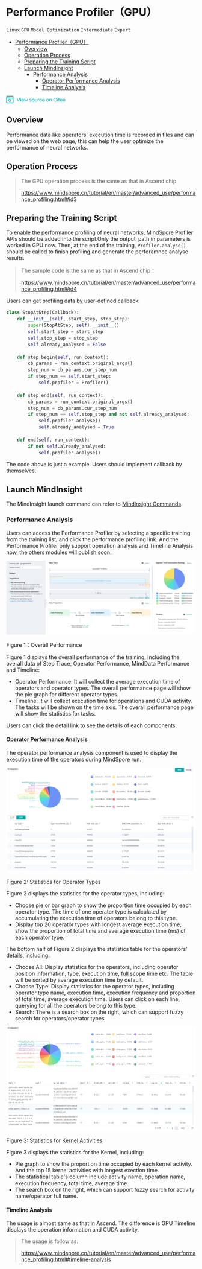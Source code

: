 # Performance Profiler（GPU）

`Linux` `GPU` `Model Optimization` `Intermediate` `Expert`

<!-- TOC -->

- [Performance Profiler（GPU）](#performance-profiler-gpu)
    - [Overview](#overview)
    - [Operation Process](#operation-process)
    - [Preparing the Training Script](#preparing-the-training-script)
    - [Launch MindInsight](#launch-mindinsight)
        - [Performance Analysis](#performance-analysis)
            - [Operator Performance Analysis](#operator-performance-analysis)
            - [Timeline Analysis](#timeline-analysis)

<!-- /TOC -->

<a href="https://gitee.com/mindspore/docs/blob/master/tutorials/source_en/advanced_use/performance_profiling_gpu.md" target="_blank"><img src="../_static/logo_source.png"></a>

## Overview
Performance data like operators' execution time is recorded in files and can be viewed on the web page, this can help the user optimize the performance of neural networks.

## Operation Process

> The GPU operation process is the same as that in Ascend chip.
>
> <https://www.mindspore.cn/tutorial/en/master/advanced_use/performance_profiling.html#id3>

## Preparing the Training Script

To enable the performance profiling of neural networks, MindSpore Profiler APIs should be added into the script.Only the output_path in parameters is worked in GPU now. Then, at the end of the training, `Profiler.analyse()` should be called to finish profiling and generate the perforamnce analyse results.

> The sample code is the same as that in Ascend chip：
>
> <https://www.mindspore.cn/tutorial/en/master/advanced_use/performance_profiling.html#id4>

Users can get profiling data by user-defined callback:

```python
class StopAtStep(Callback):
    def __init__(self, start_step, stop_step):
        super(StopAtStep, self).__init__()
        self.start_step = start_step
        self.stop_step = stop_step
        self.already_analysed = False
        
    def step_begin(self, run_context):
        cb_params = run_context.original_args()
        step_num = cb_params.cur_step_num
        if step_num == self.start_step:
            self.profiler = Profiler()

    def step_end(self, run_context):
        cb_params = run_context.original_args()
        step_num = cb_params.cur_step_num
        if step_num == self.stop_step and not self.already_analysed:
            self.profiler.analyse()
            self.already_analysed = True
            
    def end(self, run_context):
        if not self.already_analysed:
            self.profiler.analyse()
```

The code above is just a example. Users should implement callback by themselves.

## Launch MindInsight

The MindInsight launch command can refer to [MindInsight Commands](https://www.mindspore.cn/tutorial/en/master/advanced_use/mindinsight_commands.html).


### Performance Analysis

Users can access the Performance Profiler by selecting a specific training from the training list, and click the performance profiling link. And the Performance Profiler only support operation analysis and Timeline Analysis now, the others modules will publish soon.

![performance_overall.png](./images/performance_overall.png)

Figure 1：Overall Performance

Figure 1 displays the overall performance of the training, including the overall data of Step Trace, Operator Performance, MindData Performance and Timeline:  
- Operator Performance: It will collect the average execution time of operators and operator types. The overall performance page will show the pie graph for different operator types.
- Timeline: It will collect execution time for operations and CUDA activity. The tasks will be shown on the time axis. The overall performance page will show the statistics for tasks.  

Users can click the detail link to see the details of each components.

#### Operator Performance Analysis

The operator performance analysis component is used to display the execution time of the operators during MindSpore run.

![gpu_op_ui_profiler.png](./images/gpu_op_ui_profiler.png)

Figure 2: Statistics for Operator Types

Figure 2 displays the statistics for the operator types, including:  

- Choose pie or bar graph to show the proportion time occupied by each operator type. The time of one operator type is calculated by accumulating the execution time of operators belong to this type.   
- Display top 20 operator types with longest average execution time, show the proportion of total time and average execution time (ms) of each operator type.

The bottom half of Figure 2 displays the statistics table for the operators' details, including:  

- Choose All: Display statistics for the operators, including operator position information, type, execution time, full scope time etc. The table will be sorted by average execution time by default.
- Choose Type: Display statistics for the operator types, including operator type name, execution time, execution frequency and proportion of total time, average execution time. Users can click on each line, querying for all the operators belong to this type.
- Search: There is a search box on the right, which can support fuzzy search for operators/operator types.

![gpu_activity_profiler.png](./images/gpu_activity_profiler.png)

Figure 3: Statistics for Kernel Activities

Figure 3 displays the statistics for the Kernel, including:  

- Pie graph to show the proportion time occupied by each kernel activity. And the top 15 kernel activities with longest exection time.
- The statistical table's column include activity name, operation name, execution frequency, total time, average time.
- The search box on the right, which can support fuzzy search for activity name/operator full name.

#### Timeline Analysis

The usage is almost same as that in Ascend. The difference is GPU Timeline displays the operation information and CUDA activity.

> The usage is follow as:
>
> <https://www.mindspore.cn/tutorial/en/master/advanced_use/performance_profiling.html#timeline-analysis>